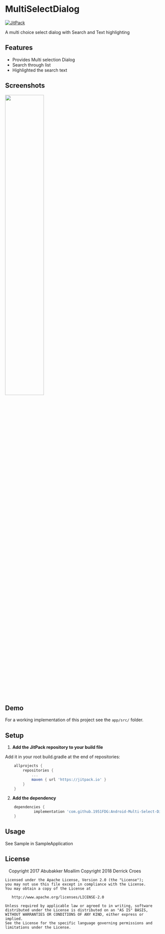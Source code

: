 # MultiSelectDialog
[![JitPack](https://img.shields.io/jitpack/v/1951FDG/Android-Multi-Select-Dialog.svg)](https://jitpack.io/#1951FDG/Android-Multi-Select-Dialog)

A multi choice select dialog with Search and Text highlighting

Features
--------
* Provides Multi selection Dialog
* Search through list
* Highlighted the search text

Screenshots
--------
<img src="https://github.com/1951FDG/openpyn-nordvpn-juiceSSH/blob/master/fastlane/metadata/android/en-US/images/phoneScreenshots/screenshot_02_1541723220359.png" width="50%">

Demo
--------
For a working implementation of this project see the `app/src/` folder.

Setup
--------

1. **Add the JitPack repository to your build file**

 Add it in your root build.gradle at the end of repositories:
```gradle
	allprojects {
		repositories {
			...
			maven { url 'https://jitpack.io' }
		}
	}
```

2. **Add the dependency**
```gradle
	dependencies {
      		 implementation 'com.github.1951FDG:Android-Multi-Select-Dialog:v2.1'
	}
```

Usage
--------

See Sample in SampleApplication

License
--------

    Copyright 2017 Abubakker Moallim
    Copyright 2018 Derrick Croes

    Licensed under the Apache License, Version 2.0 (the "License");
    you may not use this file except in compliance with the License.
    You may obtain a copy of the License at

       http://www.apache.org/licenses/LICENSE-2.0

    Unless required by applicable law or agreed to in writing, software
    distributed under the License is distributed on an "AS IS" BASIS,
    WITHOUT WARRANTIES OR CONDITIONS OF ANY KIND, either express or implied.
    See the License for the specific language governing permissions and
    limitations under the License.
